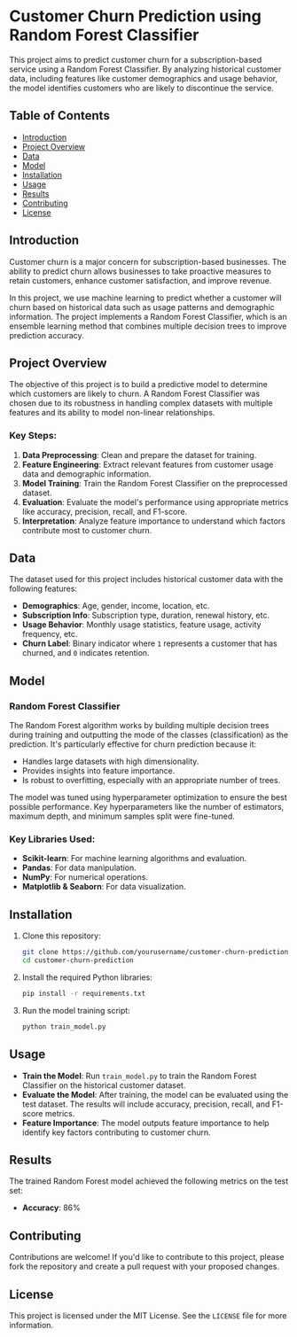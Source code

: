 # Customer Churn Prediction using Random Forest Classifier

This project aims to predict customer churn for a subscription-based service using a Random Forest Classifier. By analyzing historical customer data, including features like customer demographics and usage behavior, the model identifies customers who are likely to discontinue the service.

## Table of Contents
- [Introduction](#introduction)
- [Project Overview](#project-overview)
- [Data](#data)
- [Model](#model)
- [Installation](#installation)
- [Usage](#usage)
- [Results](#results)
- [Contributing](#contributing)
- [License](#license)

## Introduction

Customer churn is a major concern for subscription-based businesses. The ability to predict churn allows businesses to take proactive measures to retain customers, enhance customer satisfaction, and improve revenue.

In this project, we use machine learning to predict whether a customer will churn based on historical data such as usage patterns and demographic information. The project implements a Random Forest Classifier, which is an ensemble learning method that combines multiple decision trees to improve prediction accuracy.

## Project Overview

The objective of this project is to build a predictive model to determine which customers are likely to churn. A Random Forest Classifier was chosen due to its robustness in handling complex datasets with multiple features and its ability to model non-linear relationships.

### Key Steps:
1. **Data Preprocessing**: Clean and prepare the dataset for training.
2. **Feature Engineering**: Extract relevant features from customer usage data and demographic information.
3. **Model Training**: Train the Random Forest Classifier on the preprocessed dataset.
4. **Evaluation**: Evaluate the model's performance using appropriate metrics like accuracy, precision, recall, and F1-score.
5. **Interpretation**: Analyze feature importance to understand which factors contribute most to customer churn.

## Data

The dataset used for this project includes historical customer data with the following features:
- **Demographics**: Age, gender, income, location, etc.
- **Subscription Info**: Subscription type, duration, renewal history, etc.
- **Usage Behavior**: Monthly usage statistics, feature usage, activity frequency, etc.
- **Churn Label**: Binary indicator where `1` represents a customer that has churned, and `0` indicates retention.

## Model

### Random Forest Classifier

The Random Forest algorithm works by building multiple decision trees during training and outputting the mode of the classes (classification) as the prediction. It's particularly effective for churn prediction because it:
- Handles large datasets with high dimensionality.
- Provides insights into feature importance.
- Is robust to overfitting, especially with an appropriate number of trees.

The model was tuned using hyperparameter optimization to ensure the best possible performance. Key hyperparameters like the number of estimators, maximum depth, and minimum samples split were fine-tuned.

### Key Libraries Used:
- **Scikit-learn**: For machine learning algorithms and evaluation.
- **Pandas**: For data manipulation.
- **NumPy**: For numerical operations.
- **Matplotlib & Seaborn**: For data visualization.

## Installation

1. Clone this repository:
    ```bash
    git clone https://github.com/yourusername/customer-churn-prediction.git
    cd customer-churn-prediction
    ```

2. Install the required Python libraries:
    ```bash
    pip install -r requirements.txt
    ```

3. Run the model training script:
    ```bash
    python train_model.py
    ```

## Usage

- **Train the Model**: Run `train_model.py` to train the Random Forest Classifier on the historical customer dataset.
- **Evaluate the Model**: After training, the model can be evaluated using the test dataset. The results will include accuracy, precision, recall, and F1-score metrics.
- **Feature Importance**: The model outputs feature importance to help identify key factors contributing to customer churn.

## Results

The trained Random Forest model achieved the following metrics on the test set:
- **Accuracy**: 86%

## Contributing

Contributions are welcome! If you'd like to contribute to this project, please fork the repository and create a pull request with your proposed changes.

## License

This project is licensed under the MIT License. See the `LICENSE` file for more information.

